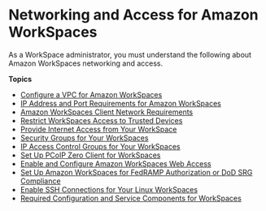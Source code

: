 # Networking and Access for Amazon WorkSpaces<a name="amazon-workspaces-networking"></a>

As a WorkSpace administrator, you must understand the following about Amazon WorkSpaces networking and access\.

**Topics**
+ [Configure a VPC for Amazon WorkSpaces](amazon-workspaces-vpc.md)
+ [IP Address and Port Requirements for Amazon WorkSpaces](workspaces-port-requirements.md)
+ [Amazon WorkSpaces Client Network Requirements](workspaces-network-requirements.md)
+ [Restrict WorkSpaces Access to Trusted Devices](trusted-devices.md)
+ [Provide Internet Access from Your WorkSpace](amazon-workspaces-internet-access.md)
+ [Security Groups for Your WorkSpaces](amazon-workspaces-security-groups.md)
+ [IP Access Control Groups for Your WorkSpaces](amazon-workspaces-ip-access-control-groups.md)
+ [Set Up PCoIP Zero Client for WorkSpaces](set-up-pcoip-zero-client.md)
+ [Enable and Configure Amazon WorkSpaces Web Access](web-access.md)
+ [Set Up Amazon WorkSpaces for FedRAMP Authorization or DoD SRG Compliance](fips-encryption.md)
+ [Enable SSH Connections for Your Linux WorkSpaces](connect-to-linux-workspaces-with-ssh.md)
+ [Required Configuration and Service Components for WorkSpaces](required-service-components.md)